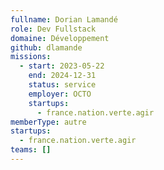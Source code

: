 ```yaml
---
fullname: Dorian Lamandé
role: Dev Fullstack
domaine: Développement
github: dlamande
missions:
  - start: 2023-05-22
    end: 2024-12-31
    status: service
    employer: OCTO
    startups:
      - france.nation.verte.agir
memberType: autre
startups:
  - france.nation.verte.agir
teams: []
---
```

